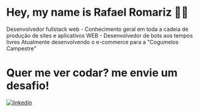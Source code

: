 
# Hey, my name is Rafael Romariz 🙋‍♂️

Desenvolvedor fullstack web - Conhecimento geral em toda a cadeia de produção de sites e aplicativos WEB - Desenvolvedor de bots aos tempos livres
Atualmente desenvolvendo o e-commerce para a "Cogumelos Campestre"

# Quer me ver codar? me envie um desafio!
[![linkedin](https://img.shields.io/badge/linkedin-0A66C2?style=for-the-badge&logo=linkedin&logoColor=white)](https://www.linkedin.com/in/rafael-romariz-b2b45322b/)



